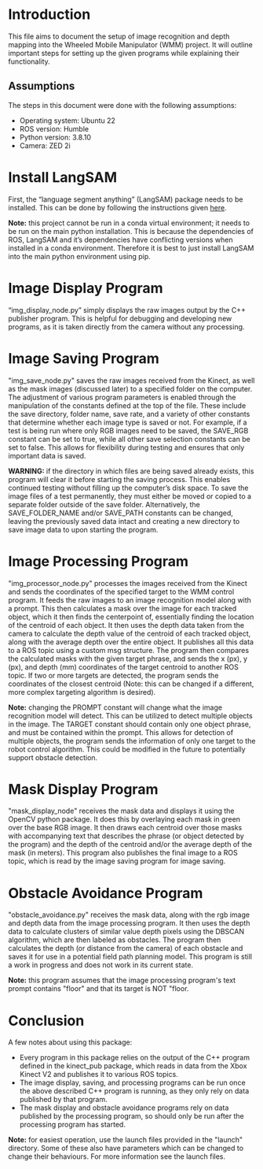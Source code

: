 # Introduction

This file aims to document the setup of image recognition and depth mapping into the Wheeled Mobile Manipulator (WMM) project. It will outline important steps for setting up the given programs while explaining their functionality.

## Assumptions

The steps in this document were done with the following assumptions:

- Operating system: Ubuntu 22
- ROS version: Humble
- Python version: 3.8.10
- Camera: ZED 2i

# Install LangSAM

First, the “language segment anything” (LangSAM) package needs to be installed. This can be done by following the instructions given [here](https://github.com/luca-medeiros/lang-segment-anything).

**Note:** this project cannot be run in a conda virtual environment; it needs to be run on the main python installation. This is because the dependencies of ROS, LangSAM and it’s dependencies have conflicting versions when installed in a conda environment. Therefore it is best to just install LangSAM into the main python environment using pip.

# Image Display Program

“img_display_node.py” simply displays the raw images output by the C++ publisher program. This is helpful for debugging and developing new programs, as it is taken directly from the camera without any processing.

# Image Saving Program

"img_save_node.py" saves the raw images received from the Kinect, as well as the mask images (discussed later) to a specified folder on the computer. The adjustment of various program parameters  is enabled through the manipulation of the constants defined at the top of the file. These include the save directory, folder name, save rate, and a variety of other constants that determine whether each image type is saved or not. For example, if a test is being run where only RGB images need to be saved, the SAVE_RGB constant can be set to true, while all other save selection constants can be set to false. This allows for flexibility during testing and ensures that only important data is saved.

**WARNING:** if the directory in which files are being saved already exists, this program will clear it before starting the saving process. This enables continued testing without filling up the computer’s disk space. To save the image files of a test permanently, they must either be moved or copied to a separate folder outside of the save folder. Alternatively, the SAVE_FOLDER_NAME and/or SAVE_PATH constants can be changed, leaving the previously saved data intact and creating a new directory to save image data to upon starting the program.

# Image Processing Program

"img_processor_node.py" processes the images received from the Kinect and sends the coordinates of the specified target to the WMM control program. It feeds the raw images to an image recognition model along with a prompt. This then calculates a mask over the image for each tracked object, which it then finds the centerpoint of, essentially finding the location of the centroid of each object. It then uses the depth data taken from the camera to calculate the depth value of the centroid of each tracked object, along with the average depth over the entire object. It publishes all this data to a ROS topic using a custom msg structure. The program then compares the calculated masks with the given target phrase, and sends the x (px), y (px), and depth (mm) coordinates of the target centroid to another ROS topic. If two or more targets are detected, the program sends the coordinates of the closest centroid (Note: this can be changed if a different, more complex targeting algorithm is desired).

**Note:** changing the PROMPT constant will change what the image recognition model will detect. This can be utilized to detect multiple objects in the image. The TARGET constant should contain only one object phrase, and must be contained within the prompt. This allows for detection of multiple objects, the program sends the information of only one target to the robot control algorithm. This could be modified in the future to potentially support obstacle detection.

# Mask Display Program

"mask_display_node" receives the mask data and displays it using the OpenCV python package. It does this by overlaying each mask in green over the base RGB image. It then draws each centroid over those masks with accompanying text that describes the phrase (or object detected by the program) and the depth of the centroid and/or the average depth of the mask (in meters). This program also publishes the final image to a ROS topic, which is read by the image saving program for image saving.

# Obstacle Avoidance Program
"obstacle_avoidance.py" receives the mask data, along with the rgb image and depth data from the image processing program. It then uses the depth data to calculate clusters of similar value depth pixels using the DBSCAN algorithm, which are then labeled as obstacles. The program then calculates the depth (or distance from the camera) of each obstacle and saves it for use in a potential field path planning model. This program is still a work in progress and does not work in its current state.

**Note:** this program assumes that the image processing program's text prompt contains "floor" and that its target is NOT "floor.

# Conclusion

A few notes about using this package:

- Every program in this package relies on the output of the C++ program defined in the kinect_pub package, which reads in data from the Xbox Kinect V2 and publishes it to various ROS topics.
- The image display, saving, and processing programs can be run once the above described C++ program is running, as they only rely on data published by that program.
- The mask display and obstacle avoidance programs rely on data published by the processing program, so should only be run after the processing program has started.

**Note:** for easiest operation, use the launch files provided in the "launch" directory. Some of these also have parameters which can be changed to change their behaviours. For more information see the launch files.
